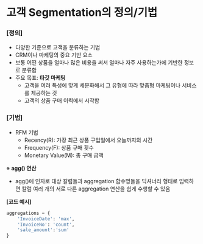 # **고객 Segmentation의 정의/기법**

### **[정의]**
- 다양한 기준으로 고객을 분류하는 기법
- CRM이나 마케팅의 중요 기반 요소
- 보통 어떤 상품을 얼마나 많은 비용을 써서 얼마나 자주 사용하는가에 기반한 정보로 분류함
- 주요 목표: **타깃 마케팅**
  - 고객을 여러 특성에 맞게 세분화해서 그 유형에 따라 맞춤형 마케팅이나 서비스를 제공하는 것
  - 고객의 상품 구매 이력에서 시작함

### **[기법]**
- RFM 기법
  - Recency(R): 가장 최근 상품 구입일에서 오늘까지의 시간
  - Frequency(F): 상품 구매 횟수
  - Monetary Value(M): 총 구매 금액

※ **agg() 연산**
- agg()에 인자로 대상 칼럼들과 aggregation 함수명들을 딕셔너리 형태로 입력하면 칼럼 여러 개의 서로 다른 aggregation 연산을 쉽게 수행할 수 있음  

**[코드 예시]**  
```Python  
aggregations = {  
    'InvoiceDate': 'max',  
    'InvoiceNo': 'count',  
    'sale_amount':'sum'  
}  
```

 



